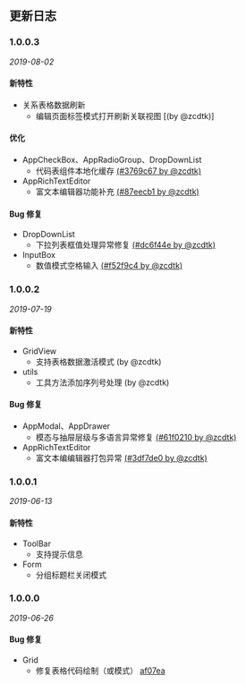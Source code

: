 ## 更新日志

### 1.0.0.3

*2019-08-02*

#### 新特性
- 关系表格数据刷新
  - 编辑页面标签模式打开刷新关联视图 [(by @zcdtk)]

#### 优化
- AppCheckBox、AppRadioGroup、DropDownList
  - 代码表组件本地化缓存 [(#3769c67 by @zcdtk)](https://gitee.com/dev_ibizsys/VUE_R6/commit/3769c67d99370003949fac86dfbe7e1b5630a551)
- AppRichTextEditor
  - 富文本编辑器功能补充 [(#87eecb1 by @zcdtk)](https://gitee.com/dev_ibizsys/VUE_R6/commit/87eecb1b26c6ce9c64d4c1b87baf87b73643661e)

#### Bug 修复
- DropDownList
  - 下拉列表框值处理异常修复 [(#dc6f44e by @zcdtk)](https://gitee.com/dev_ibizsys/VUE_R6/commit/dc6f44e20e8c26eb5d66972b652f7704887cc2cf)
- InputBox
  - 数值模式空格输入 [(#f52f9c4 by @zcdtk)](https://gitee.com/dev_ibizsys/VUE_R6/commit/f52f9c420698847a8aa9f67fcf01ce30ebd6715d)


### 1.0.0.2

*2019-07-19*

#### 新特性
- GridView
  - 支持表格数据激活模式  (by @zcdtk)
- utils
  - 工具方法添加序列号处理  (by @zcdtk)

#### Bug 修复
- AppModal、AppDrawer
  - 模态与抽屉层级与多语言异常修复 [(#61f0210 by @zcdtk)](https://gitee.com/dev_ibizsys/VUE_R6/commit/61f0210336be4b6011ca2c1215812ac13cfb20aa)
- AppRichTextEditor
  - 富文本编编辑器打包异常 [(#3df7de0 by @zcdtk)](https://gitee.com/dev_ibizsys/VUE_R6/commit/3df7de09543f7e732338397e478ed44a13184809)

### 1.0.0.1

*2019-06-13*

#### 新特性
- ToolBar
  - 支持提示信息
- Form
  - 分组标题栏关闭模式


### 1.0.0.0

*2019-06-26*

#### Bug 修复

- Grid
  - 修复表格代码绘制（或模式） [af07ea](https://gitee.com/dev_ibizsys/VUE_R6/commit/af07eafb09a92d31dcbc141e702691e01c2e5807)

